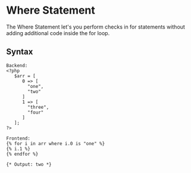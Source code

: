 Where Statement
==================
The Where Statement let's you perform checks in for statements without adding additional code inside the for loop.

Syntax
--------------
```
Backend:
<?php
   $arr = [
      0 => [
        "one",
        "two"
      ]
      1 => [
        "three",
        "four"
      ]
   ];
?>

Frontend:
{% for i in arr where i.0 is "one" %}
{% i.1 %}
{% endfor %}

{* Output: two *}
```